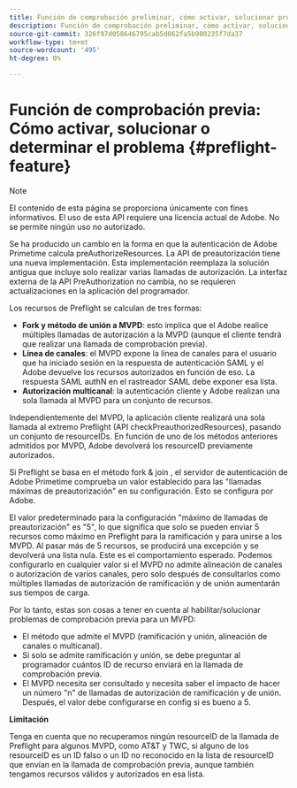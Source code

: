 ```yaml
---
title: Función de comprobación preliminar, cómo activar, solucionar problemas o determinar el problema
description: Función de comprobación preliminar, cómo activar, solucionar problemas o determinar el problema
source-git-commit: 326f97d058646795cab5d062fa5b980235f7da37
workflow-type: tm+mt
source-wordcount: '495'
ht-degree: 0%

---
```



# Función de comprobación previa: Cómo activar, solucionar o determinar el problema {#preflight-feature}

>[!NOTE]
>
>El contenido de esta página se proporciona únicamente con fines informativos. El uso de esta API requiere una licencia actual de Adobe. No se permite ningún uso no autorizado.

Se ha producido un cambio en la forma en que la autenticación de Adobe Primetime calcula preAuthorizeResources. La API de preautorización tiene una nueva implementación. Esta implementación reemplaza la solución antigua que incluye solo realizar varias llamadas de autorización.
La interfaz externa de la API PreAuthorization no cambia, no se requieren actualizaciones en la aplicación del programador.

Los recursos de Preflight se calculan de tres formas:

* **Fork y método de unión a MVPD**: esto implica que el Adobe realice múltiples llamadas de autorización a la MVPD (aunque el cliente tendrá que realizar una llamada de comprobación previa).
* **Línea de canales**: el MVPD expone la línea de canales para el usuario que ha iniciado sesión en la respuesta de autenticación SAML y el Adobe devuelve los recursos autorizados en función de eso. La respuesta SAML authN en el rastreador SAML debe exponer esa lista.
* **Autorización multicanal**: la autenticación cliente y Adobe realizan una sola llamada al MVPD para un conjunto de recursos.

Independientemente del MVPD, la aplicación cliente realizará una sola llamada al extremo Preflight (API checkPreauthorizedResources), pasando un conjunto de resourceIDs. En función de uno de los métodos anteriores admitidos por MVPD, Adobe devolverá los resourceID previamente autorizados.

Si Preflight se basa en el método fork &amp; join , el servidor de autenticación de Adobe Primetime comprueba un valor establecido para las &quot;llamadas máximas de preautorización&quot; en su configuración. Esto se configura por Adobe.

El valor predeterminado para la configuración &quot;máximo de llamadas de preautorización&quot; es &quot;5&quot;, lo que significa que solo se pueden enviar 5 recursos como máximo en Preflight para la ramificación y para unirse a los MVPD. Al pasar más de 5 recursos, se producirá una excepción y se devolverá una lista nula. Este es el comportamiento esperado. Podemos configurarlo en cualquier valor si el MVPD no admite alineación de canales o autorización de varios canales, pero solo después de consultarlos como múltiples llamadas de autorización de ramificación y de unión aumentarán sus tiempos de carga.

Por lo tanto, estas son cosas a tener en cuenta al habilitar/solucionar problemas de comprobación previa para un MVPD:

* El método que admite el MVPD (ramificación y unión, alineación de canales o multicanal).
* Si solo se admite ramificación y unión, se debe preguntar al programador cuántos ID de recurso enviará en la llamada de comprobación previa.
* El MVPD necesita ser consultado y necesita saber el impacto de hacer un número &quot;n&quot; de llamadas de autorización de ramificación y de unión. Después, el valor debe configurarse en config si es bueno a 5.

**Limitación**

Tenga en cuenta que no recuperamos ningún resourceID de la llamada de Preflight para algunos MVPD, como AT&amp;T y TWC, si alguno de los resourceID es un ID falso o un ID no reconocido en la lista de resourceID que envían en la llamada de comprobación previa, aunque también tengamos recursos válidos y autorizados en esa lista.

